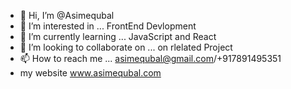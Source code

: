 - 👋 Hi, I’m @Asimequbal
- 👀 I’m interested in ... FrontEnd Devlopment
- 🌱 I’m currently learning ... JavaScript and React
- 💞️ I’m looking to collaborate on ... on rlelated Project
- 📫 How to reach me ... asimequbal@gmail.com/+917891495351
-  my website www.asimequbal.com

<!---
Asimequbal/Asimequbal is a ✨ special ✨ repository because its `README.md` (this file) appears on your GitHub profile.
You can click the Preview link to take a look at your changes.
--->
